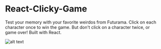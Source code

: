 # React-Clicky-Game

Test your memory with your favorite weirdos from Futurama.
Click on each character once to win the game. But don't click on a character twice, or game over!
Built with React. 

![alt text]("https://github.com/HRFoxhill/React-Clicky-Game/blob/master/Game%20snip.PNG")